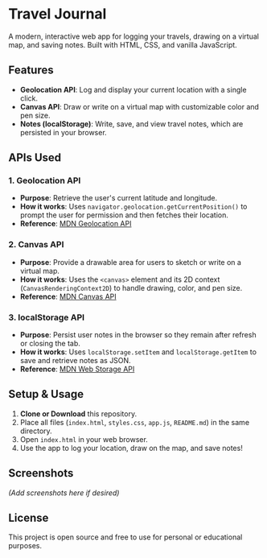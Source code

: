# Travel Journal

A modern, interactive web app for logging your travels, drawing on a virtual map, and saving notes. Built with HTML, CSS, and vanilla JavaScript.

## Features

- **Geolocation API**: Log and display your current location with a single click.
- **Canvas API**: Draw or write on a virtual map with customizable color and pen size.
- **Notes (localStorage)**: Write, save, and view travel notes, which are persisted in your browser.

## APIs Used

### 1. Geolocation API
- **Purpose**: Retrieve the user's current latitude and longitude.
- **How it works**: Uses `navigator.geolocation.getCurrentPosition()` to prompt the user for permission and then fetches their location.
- **Reference**: [MDN Geolocation API](https://developer.mozilla.org/en-US/docs/Web/API/Geolocation_API)

### 2. Canvas API
- **Purpose**: Provide a drawable area for users to sketch or write on a virtual map.
- **How it works**: Uses the `<canvas>` element and its 2D context (`CanvasRenderingContext2D`) to handle drawing, color, and pen size.
- **Reference**: [MDN Canvas API](https://developer.mozilla.org/en-US/docs/Web/API/Canvas_API)

### 3. localStorage API
- **Purpose**: Persist user notes in the browser so they remain after refresh or closing the tab.
- **How it works**: Uses `localStorage.setItem` and `localStorage.getItem` to save and retrieve notes as JSON.
- **Reference**: [MDN Web Storage API](https://developer.mozilla.org/en-US/docs/Web/API/Window/localStorage)

## Setup & Usage

1. **Clone or Download** this repository.
2. Place all files (`index.html`, `styles.css`, `app.js`, `README.md`) in the same directory.
3. Open `index.html` in your web browser.
4. Use the app to log your location, draw on the map, and save notes!

## Screenshots

*(Add screenshots here if desired)*

## License

This project is open source and free to use for personal or educational purposes. 